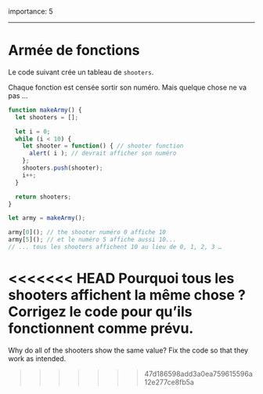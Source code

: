 importance: 5

---

# Armée de fonctions

Le code suivant crée un tableau de `shooters`.

Chaque fonction est censée sortir son numéro. Mais quelque chose ne va pas …

```js run
function makeArmy() {
  let shooters = [];

  let i = 0;
  while (i < 10) {
    let shooter = function() { // shooter function
      alert( i ); // devrait afficher son numéro
    };
    shooters.push(shooter);
    i++;
  }

  return shooters;
}

let army = makeArmy();

army[0](); // the shooter numéro 0 affiche 10
army[5](); // et le numéro 5 affiche aussi 10...
// ... tous les shooters affichent 10 au lieu de 0, 1, 2, 3 …
```

<<<<<<< HEAD
Pourquoi tous les shooters affichent la même chose ? Corrigez le code pour qu’ils fonctionnent comme prévu.
=======
Why do all of the shooters show the same value? Fix the code so that they work as intended.
>>>>>>> 47d186598add3a0ea759615596a12e277ce8fb5a

